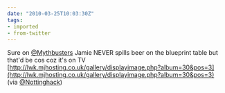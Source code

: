 ```yaml
---
date: "2010-03-25T10:03:30Z"
tags:
- imported
- from-twitter
---
```

Sure on [@Mythbusters](https://twitter.com/Mythbusters) Jamie NEVER spills beer on the blueprint table but that'd be cos coz it's on TV [http://lwk.mjhosting.co.uk/gallery/displayimage.php?album=30&pos=3](http://lwk.mjhosting.co.uk/gallery/displayimage.php?album=30&pos=3) \(via [@Nottinghack](https://twitter.com/Nottinghack)\)
